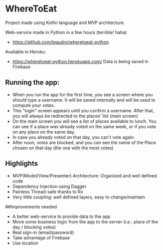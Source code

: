 # WhereToEat

Project made using Kotlin language and MVP architecture. 

Web-service made in Python in a few hours (terrible! haha)
- https://github.com/leaudro/wheretoeat-python

Available in Heroku: 
- https://wheretoeat-python.herokuapp.com/
Data is being saved in Firebase

## Running the app:
- When you run the app for the first time, you see a screen where you should type a username. It will be saved internally and will be used to compute your votes.
- This "login" screen appears until you confirm a username. After that, you will always be redirected to the places' list (main screen)
- On the main screen you will see a list of places available to lunch. You can see if a place was already voted on the same week, or if you vote on any place on the same day.
- In case you already voted on that day, you can't vote again.
- After noon, votes are blocked, and you can see the name of the Place chosen on that day (the one with the most votes)

## Highlights
- MVP(Model/View/Presenter) Architecture: Organized and well defined code
- Dependency Injection using Dagger
- Painless Thread-safe thanks to Rx
- Very little coupling: well defined layers, easy to change/maintain

##Improvements needed
- A better web-service to provide data to the app
- Move some business logic from the app to the server (i.e.: place of the day / blocking votes)
- Real sign-in (email/password)
- Take advantage of Firebase
- Use location
